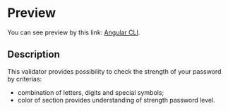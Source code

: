 # Preview

You can see preview by this link: [Angular CLI](https://pavlomykhalov.github.io/password-validator/).

## Description

This validator provides possibility to check the strength of your password by criterias:
  - combination of letters, digits and special symbols;
  - color of section provides understanding of strength password level.
